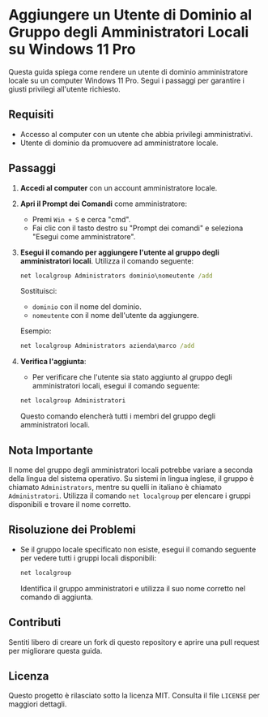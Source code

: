 # Aggiungere un Utente di Dominio al Gruppo degli Amministratori Locali su Windows 11 Pro

Questa guida spiega come rendere un utente di dominio amministratore locale su un computer Windows 11 Pro. Segui i passaggi per garantire i giusti privilegi all'utente richiesto.

## Requisiti

- Accesso al computer con un utente che abbia privilegi amministrativi.
- Utente di dominio da promuovere ad amministratore locale.

## Passaggi

1. **Accedi al computer** con un account amministratore locale.

2. **Apri il Prompt dei Comandi** come amministratore:
   - Premi `Win + S` e cerca "cmd".
   - Fai clic con il tasto destro su "Prompt dei comandi" e seleziona "Esegui come amministratore".

3. **Esegui il comando per aggiungere l'utente al gruppo degli amministratori locali**. Utilizza il comando seguente:

   ```cmd
   net localgroup Administrators dominio\nomeutente /add
   ```

   Sostituisci:
   - `dominio` con il nome del dominio.
   - `nomeutente` con il nome dell'utente da aggiungere.

   Esempio:

   ```cmd
   net localgroup Administrators azienda\marco /add
   ```

4. **Verifica l'aggiunta**:
   - Per verificare che l'utente sia stato aggiunto al gruppo degli amministratori locali, esegui il comando seguente:

   ```cmd
   net localgroup Administratori
   ```

   Questo comando elencherà tutti i membri del gruppo degli amministratori locali.

## Nota Importante

Il nome del gruppo degli amministratori locali potrebbe variare a seconda della lingua del sistema operativo. Su sistemi in lingua inglese, il gruppo è chiamato `Administrators`, mentre su quelli in italiano è chiamato `Administratori`. Utilizza il comando `net localgroup` per elencare i gruppi disponibili e trovare il nome corretto.

## Risoluzione dei Problemi

- Se il gruppo locale specificato non esiste, esegui il comando seguente per vedere tutti i gruppi locali disponibili:

  ```cmd
  net localgroup
  ```

  Identifica il gruppo amministratori e utilizza il suo nome corretto nel comando di aggiunta.

## Contributi

Sentiti libero di creare un fork di questo repository e aprire una pull request per migliorare questa guida.

## Licenza

Questo progetto è rilasciato sotto la licenza MIT. Consulta il file `LICENSE` per maggiori dettagli.
